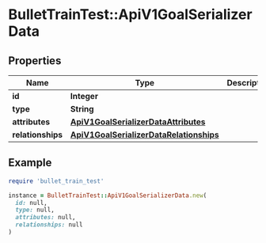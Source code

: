 # BulletTrainTest::ApiV1GoalSerializerData

## Properties

| Name | Type | Description | Notes |
| ---- | ---- | ----------- | ----- |
| **id** | **Integer** |  | [optional] |
| **type** | **String** |  | [optional] |
| **attributes** | [**ApiV1GoalSerializerDataAttributes**](ApiV1GoalSerializerDataAttributes.md) |  | [optional] |
| **relationships** | [**ApiV1GoalSerializerDataRelationships**](ApiV1GoalSerializerDataRelationships.md) |  | [optional] |

## Example

```ruby
require 'bullet_train_test'

instance = BulletTrainTest::ApiV1GoalSerializerData.new(
  id: null,
  type: null,
  attributes: null,
  relationships: null
)
```

